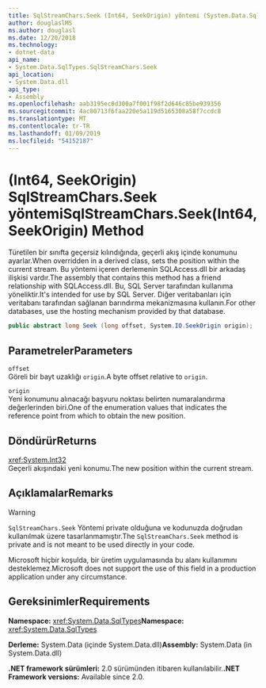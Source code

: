 ```yaml
---
title: SqlStreamChars.Seek (Int64, SeekOrigin) yöntemi (System.Data.SqlTypes)
author: douglaslMS
ms.author: douglasl
ms.date: 12/20/2018
ms.technology:
- dotnet-data
api_name:
- System.Data.SqlTypes.SqlStreamChars.Seek
api_location:
- System.Data.dll
api_type:
- Assembly
ms.openlocfilehash: aab3195ec0d300a7f001f98f2d646c85be939356
ms.sourcegitcommit: 4ac80713f6faa220e5a119d5165308a58f7ccdc8
ms.translationtype: MT
ms.contentlocale: tr-TR
ms.lasthandoff: 01/09/2019
ms.locfileid: "54152187"
---
```

# <a name="sqlstreamcharsseekint64-seekorigin-method"></a><span data-ttu-id="cd60f-102">(Int64, SeekOrigin) SqlStreamChars.Seek yöntemi</span><span class="sxs-lookup"><span data-stu-id="cd60f-102">SqlStreamChars.Seek(Int64, SeekOrigin) Method</span></span>

<span data-ttu-id="cd60f-103">Türetilen bir sınıfta geçersiz kılındığında, geçerli akış içinde konumunu ayarlar.</span><span class="sxs-lookup"><span data-stu-id="cd60f-103">When overridden in a derived class, sets the position within the current stream.</span></span> <span data-ttu-id="cd60f-104">Bu yöntemi içeren derlemenin SQLAccess.dll bir arkadaş ilişkisi vardır.</span><span class="sxs-lookup"><span data-stu-id="cd60f-104">The assembly that contains this method has a friend relationship with SQLAccess.dll.</span></span> <span data-ttu-id="cd60f-105">Bu, SQL Server tarafından kullanıma yöneliktir.</span><span class="sxs-lookup"><span data-stu-id="cd60f-105">It's intended for use by SQL Server.</span></span> <span data-ttu-id="cd60f-106">Diğer veritabanları için veritabanı tarafından sağlanan barındırma mekanizmasına kullanın.</span><span class="sxs-lookup"><span data-stu-id="cd60f-106">For other databases, use the hosting mechanism provided by that database.</span></span>

```csharp
public abstract long Seek (long offset, System.IO.SeekOrigin origin);
```

## <a name="parameters"></a><span data-ttu-id="cd60f-107">Parametreler</span><span class="sxs-lookup"><span data-stu-id="cd60f-107">Parameters</span></span>

`offset`\
<span data-ttu-id="cd60f-108">Göreli bir bayt uzaklığı `origin`.</span><span class="sxs-lookup"><span data-stu-id="cd60f-108">A byte offset relative to `origin`.</span></span>

`origin`\
<span data-ttu-id="cd60f-109">Yeni konumunu alınacağı başvuru noktası belirten numaralandırma değerlerinden biri.</span><span class="sxs-lookup"><span data-stu-id="cd60f-109">One of the enumeration values that indicates the reference point from which to obtain the new position.</span></span>

## <a name="returns"></a><span data-ttu-id="cd60f-110">Döndürür</span><span class="sxs-lookup"><span data-stu-id="cd60f-110">Returns</span></span>

<xref:System.Int32>\
<span data-ttu-id="cd60f-111">Geçerli akışındaki yeni konumu.</span><span class="sxs-lookup"><span data-stu-id="cd60f-111">The new position within the current stream.</span></span>

## <a name="remarks"></a><span data-ttu-id="cd60f-112">Açıklamalar</span><span class="sxs-lookup"><span data-stu-id="cd60f-112">Remarks</span></span>

> [!WARNING]
> <span data-ttu-id="cd60f-113">`SqlStreamChars.Seek` Yöntemi private olduğuna ve kodunuzda doğrudan kullanılmak üzere tasarlanmamıştır.</span><span class="sxs-lookup"><span data-stu-id="cd60f-113">The `SqlStreamChars.Seek` method is private and is not meant to be used directly in your code.</span></span>
>
> <span data-ttu-id="cd60f-114">Microsoft hiçbir koşulda, bir üretim uygulamasında bu alanı kullanımını desteklemez.</span><span class="sxs-lookup"><span data-stu-id="cd60f-114">Microsoft does not support the use of this field in a production application under any circumstance.</span></span>

## <a name="requirements"></a><span data-ttu-id="cd60f-115">Gereksinimler</span><span class="sxs-lookup"><span data-stu-id="cd60f-115">Requirements</span></span>

<span data-ttu-id="cd60f-116">**Namespace:** <xref:System.Data.SqlTypes></span><span class="sxs-lookup"><span data-stu-id="cd60f-116">**Namespace:** <xref:System.Data.SqlTypes></span></span>

<span data-ttu-id="cd60f-117">**Derleme:** System.Data (içinde System.Data.dll)</span><span class="sxs-lookup"><span data-stu-id="cd60f-117">**Assembly:** System.Data (in System.Data.dll)</span></span>

<span data-ttu-id="cd60f-118">**.NET framework sürümleri:** 2.0 sürümünden itibaren kullanılabilir.</span><span class="sxs-lookup"><span data-stu-id="cd60f-118">**.NET Framework versions:** Available since 2.0.</span></span>